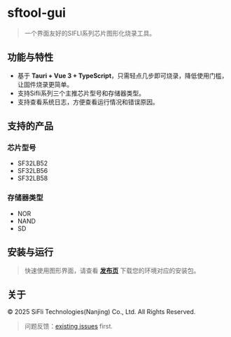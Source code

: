 # sftool-gui

 > 一个界面友好的SIFLI系列芯片图形化烧录工具。

## 功能与特性
- 基于 **Tauri + Vue 3 + TypeScript**，只需轻点几步即可烧录，降低使用门槛，让固件烧录更简单。
- 支持Sifli系列三个主推芯片型号和存储器类型。
- 支持查看系统日志，方便查看运行情况和错误原因。

## 支持的产品
### 芯片型号
- SF32LB52
- SF32LB56
- SF32LB58
### 存储器类型
- NOR
- NAND
- SD

## 安装与运行

> 快速使用图形界面，请查看 **[发布页](https://github.com/OpenSiFli/sftool-gui/releases)** 下载您的环境对应的安装包。

## 关于

© 2025 SiFli Technologies(Nanjing) Co., Ltd. All Rights Reserved.

> 问题反馈：[existing issues](https://github.com/OpenSiFli/sftool-gui/issues) first.

